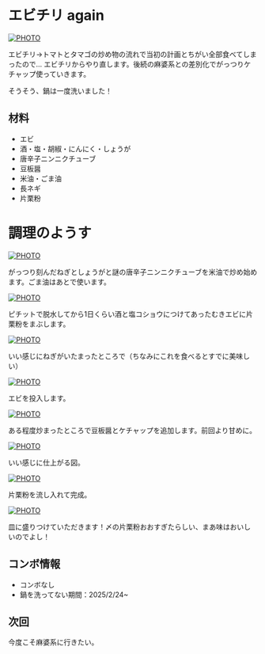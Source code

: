 # エビチリ again

[![PHOTO](/images/202503/IMG_8188_1.jpg)](/images_original/202503/IMG_8188.jpg)

エビチリ→トマトとタマゴの炒め物の流れで当初の計画とちがい全部食べてしまったので…
エビチリからやり直します。後続の麻婆系との差別化でがっつりケチャップ使っていきます。


そうそう、鍋は一度洗いました！

## 材料

* エビ
* 酒・塩・胡椒・にんにく・しょうが
* 唐辛子ニンニクチューブ
* 豆板醤
* 米油・ごま油
* 長ネギ
* 片栗粉


# 調理のようす

[![PHOTO](/images/202503/IMG_8180_1.jpg)](/images_original/202503/IMG_8180.jpg)

がっつり刻んだねぎとしょうがと謎の唐辛子ニンニクチューブを米油で炒め始めます。ごま油はあとで使います。

[![PHOTO](/images/202503/IMG_8181_1.jpg)](/images_original/202503/IMG_8181.jpg)

ピチットで脱水してから1日くらい酒と塩コショウにつけてあったむきエビに片栗粉をまぶします。

[![PHOTO](/images/202503/IMG_8182_1.jpg)](/images_original/202503/IMG_8182.jpg)

いい感じにねぎがいたまったところで（ちなみにこれを食べるとすでに美味しい）

[![PHOTO](/images/202503/IMG_8184_1.jpg)](/images_original/202503/IMG_8184.jpg)

エビを投入します。

[![PHOTO](/images/202503/IMG_8185_1.jpg)](/images_original/202503/IMG_8185.jpg)

ある程度炒まったところで豆板醤とケチャップを追加します。前回より甘めに。

[![PHOTO](/images/202503/IMG_8186_1.jpg)](/images_original/202503/IMG_8186.jpg)

いい感じに仕上がる図。

[![PHOTO](/images/202503/IMG_8187_1.jpg)](/images_original/202503/IMG_8187.jpg)

片栗粉を流し入れて完成。

[![PHOTO](/images/202503/IMG_8188_1.jpg)](/images_original/202503/IMG_8188.jpg)

皿に盛りつけていただきます！〆の片栗粉おおすぎたらしい、まあ味はおいしいのでよし！

## コンボ情報

* コンボなし
* 鍋を洗ってない期間：2025/2/24~

## 次回

今度こそ麻婆系に行きたい。


